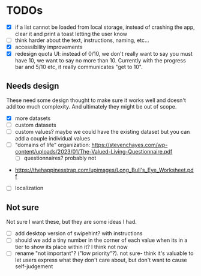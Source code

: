 # TODOs

- [x] if a list cannot be loaded from local storage, instead of crashing the app, clear it and print a toast letting the user know
- [ ] think harder about the text, instructions, naming, etc...
- [x] accessibility improvements
- [x] redesign quota UI: instead of 0/10, we don't really want to say you must have 10, we want to say no more than 10. Currently with the progress bar and 5/10 etc, it really communicates "get to 10".

## Needs design

These need some design thought to make sure it works well and doesn't add too much complexity. And ultimately they might be out of scope.

- [x] more datasets
- [ ] custom datasets
- [ ] custom values? maybe we could have the existing dataset but you can add a couple individual values
- [ ] "domains of life" organization: https://stevenchayes.com/wp-content/uploads/2023/01/The-Valued-Living-Questionnaire.pdf
    - [ ] questionnaires? probably not
- https://thehappinesstrap.com/upimages/Long_Bull's_Eye_Worksheet.pdf
- [ ] localization


## Not sure

Not sure I want these, but they are some ideas I had.

- [ ] add desktop version of swipehint? with instructions
- [ ] should we add a tiny number in the corner of each value when its in a tier to show its place within it? I think not now
- [ ] rename "not important"? ("low priority"?). not sure- think it's valuable to let users express what they don't care about, but don't want to cause self-judgement
